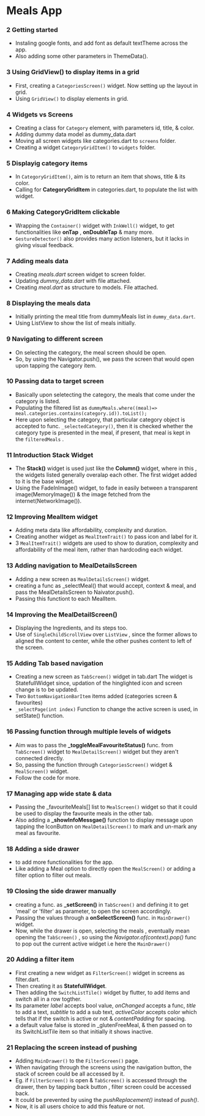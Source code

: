 # Meals App

### 2 Getting started
- Instaling google fonts, and add font as default textTheme across the app.
- Also adding some other parameters in ThemeData().

### 3 Using GridView() to display items in a grid
- First, creating a `CategoriesScreen()` widget. Now setting up the layout in grid.
- Using `GridView()` to display elements in grid.

### 4 Widgets vs Screens
- Creating a class for `Category` element, with parameters id, title, & color.
- Adding dummy data model as dummy_data.dart 
- Moving all screen widgets like categories.dart to `screens` folder.
- Creating a widget `CategoryGridItem()` to `widgets` folder.

### 5 Displayig category items
- In `CategoryGridItem()`, aim is to return an item that shows, title & its color.
- Calling for **CategoryGridItem** in categories.dart, to populate the list with widget.

### 6 Making CategoryGridItem clickable
- Wrapping the `Container()` widget with `InkWell()` widget, to get functionalities like **onTap** , **onDoubleTap** & many more.
- `GestureDetector()` also provides many action listeners, but it lacks in giving visual feedback.

### 7 Adding meals data 
- Creating *meals.dart* screen widget to screen folder.
- Updating *dummy_data.dart* with file attached.
- Creating *meal.dart* as structure to models. File attached.

### 8 Displaying the meals data
- Initially printing the meal title from dummyMeals list in `dummy_data.dart`.
- Using ListView to show the list of meals initially.

### 9 Navigating to different screen
- On selecting the category, the meal screen should be open.
- So, by using the Navigator.push(), we pass the screen that would open upon tapping the category item.

### 10 Passing data to target screen
- Basically upon seletecting the category, the meals that come under the category is listed.
- Populating the filtered list as ```dummyMeals.where((meal)=> meal.categories.contains(category.id)).toList();```
- Here upon selecting the category, that particular category object is accepted to func. `_selectedCategory()`, then it is checked whether the category type is presented in the meal, if present, that meal is kept in the `filteredMeals` . 

### 11 Introduction Stack Widget
- The **Stack()** widget is used just like the **Column()** widget, where in this , the widgets listed generally overalap each other. The first widget added to it is the base widget.
- Using the FadeInImage() widget, to fade in easily between a transparent image(MemoryImage()) & the image fetched from the internet(NetworkImage()).

### 12 Improving MealItem widget
- Adding meta data like affordability, complexity and duration.
- Creating another widget as `MealItemTrait()` to pass icon and label for it. 
- 3 `MealItemTrait()` widgets are used to show to duration, complexity and affordability of the meal item, rather than hardcoding each widget.

### 13 Adding navigation to MealDetailsScreen
- Adding a new screen as `MealDetailsScreen()` widget.
- creating a func as _selectMeal() that would accept, context & meal, and pass the MealDetailsScreen to Naivator.push().
- Passing this functiont to each MealItem.

### 14 Improving the MealDetailScreen()
- Displaying the Ingredients, and its steps too.
- Use of `SingleChildScrollView` over `ListView` , since the former allows to aligned the content to center, while the other pushes content to left of the screen.

### 15 Adding Tab based navigation 
- Creating a new screen as `TabScreen()` widget in tab.dart The widget is StatefullWidget since, updation of the hinglighted icon and screen change is to be updated. 
- Two `BottomNavigationBarItem` items added (categories screen & favourites)
- `_selectPage(int index)` Function to change the active screen is used, in setState() function. 

### 16 Passing function through multiple levels of widgets 
- Aim was to pass the **_toggleMealFavouriteStatus()** func. from `TabScreen()` widget to `MealDetailScreen()` widget but they aren't connected directly.
- So, passing the function through `CategoriesScreen()` widget & `MealScreen()` widget.
- Follow the code for more.

### 17 Managing app wide state & data
- Passing the _favouriteMeals[] list to `MealScreen()` widget so that it could be used to display the favourite meals in the other tab.
- Also adding a **_showInfoMessgae()** function to display message upon tapping the IconButton on `MealDetailScreen()` to mark and un-mark any meal as favourite.

### 18 Adding a side drawer
- to add more functionalities for the app.
- Like adding a Meal option to directly open the `MealScreen()` or adding a filter option to filter out meals.

### 19 Closing the side drawer manually
- creating a func. as **_setScreen()** in `TabScreen()` and defining it to get 'meal' or 'filter' as parameter, to open the screen accordingly.
- Passing the values through a **onSelectScreen()** func. in `MainDrawer()` widget.
- Now, while the drawer is open, selecting the meals , eventually mean opening the `TabScreen()` , so using the *Navigator.of(context).pop()* func to pop out the current active widget i.e here the `MainDrawer()`

### 20 Adding a filter item
- First creating a new widget as `FilterScreen()` widget in screens as filter.dart.
- Then creating it as **StatefullWidget**. 
- Then adding the `SwitchListTile()` widget by flutter, to add items and switch all in a row togther.
- Its parameter *label* accepts bool value, *onChanged* accepts a func, *title* to add a text, *subtitle* to add a sub text, *activeColor* accepts color which tells that if the switch is active or not & *contentPadding* for spacing.
- a default value false is stored in _glutenFreeMeal, & then passed on to its SwitchListTile item so that initially it shows inactive.

### 21 Replacing the screen instead of pushing
- Adding `MainDrawer()` to the `FilterScreen()` page.
- When navigating through the screens using the navigation button, the stack of screen could be all accessed by it.
- Eg. if `FilterScreen()` is open & `TabScreen()` is accessed through the drawer, then by tapping back button , filter screen could be accessed back.
- It could be prevented by using the *pushReplacement()* instead of *push()*.
- Now, it is all users choice to add this feature or not.